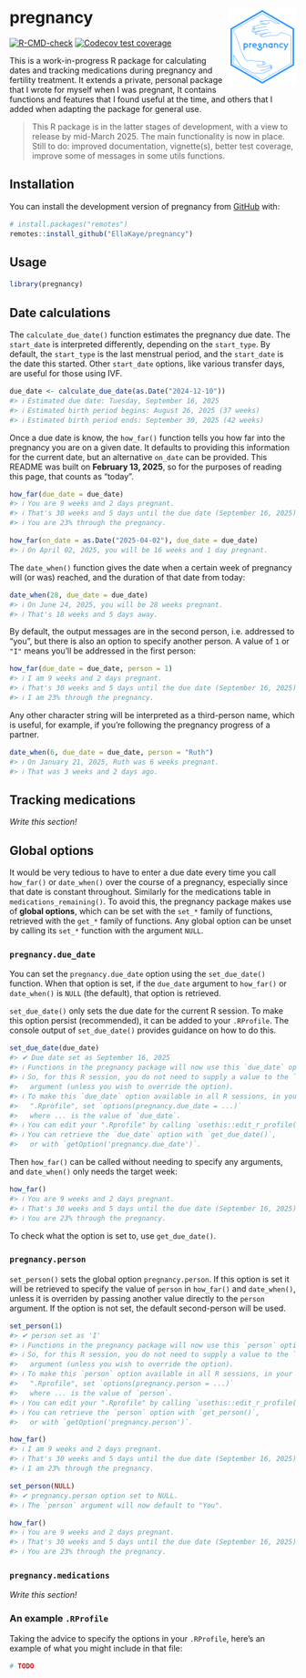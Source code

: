 
<!-- README.md is generated from README.Rmd. Please edit that file -->

# pregnancy <a href="https://ellakaye.github.io/pregnancy/"><img src="man/figures/logo.png" align="right" height="137" alt="pregnancy website" /></a>

<!-- badges: start -->

[![R-CMD-check](https://github.com/EllaKaye/pregnancy/actions/workflows/R-CMD-check.yaml/badge.svg)](https://github.com/EllaKaye/pregnancy/actions/workflows/R-CMD-check.yaml)
[![Codecov test
coverage](https://codecov.io/gh/EllaKaye/pregnancy/branch/main/graph/badge.svg)](https://app.codecov.io/gh/EllaKaye/pregnancy?branch=main)
<!-- badges: end -->

This is a work-in-progress R package for calculating dates and tracking
medications during pregnancy and fertility treatment. It extends a
private, personal package that I wrote for myself when I was pregnant,
It contains functions and features that I found useful at the time, and
others that I added when adapting the package for general use.

> This R package is in the latter stages of development, with a view to
> release by mid-March 2025. The main functionality is now in place.
> Still to do: improved documentation, vignette(s), better test
> coverage, improve some of messages in some utils functions.

## Installation

You can install the development version of pregnancy from
[GitHub](https://github.com/) with:

``` r
# install.packages("remotes") 
remotes::install_github("EllaKaye/pregnancy") 
```

## Usage

``` r
library(pregnancy)
```

## Date calculations

The `calculate_due_date()` function estimates the pregnancy due date.
The `start_date` is interpreted differently, depending on the
`start_type`. By default, the `start_type` is the last menstrual period,
and the `start_date` is the date this started. Other `start_date`
options, like various transfer days, are useful for those using IVF.

``` r
due_date <- calculate_due_date(as.Date("2024-12-10"))
#> ℹ Estimated due date: Tuesday, September 16, 2025
#> ℹ Estimated birth period begins: August 26, 2025 (37 weeks)
#> ℹ Estimated birth period ends: September 30, 2025 (42 weeks)
```

Once a due date is know, the `how_far()` function tells you how far into
the pregnancy you are on a given date. It defaults to providing this
information for the current date, but an alternative `on_date` can be
provided. This README was built on **February 13, 2025**, so for the
purposes of reading this page, that counts as “today”.

``` r
how_far(due_date = due_date)
#> ℹ You are 9 weeks and 2 days pregnant.
#> ℹ That's 30 weeks and 5 days until the due date (September 16, 2025).
#> ℹ You are 23% through the pregnancy.
```

``` r
how_far(on_date = as.Date("2025-04-02"), due_date = due_date)
#> ℹ On April 02, 2025, you will be 16 weeks and 1 day pregnant.
```

The `date_when()` function gives the date when a certain week of
pregnancy will (or was) reached, and the duration of that date from
today:

``` r
date_when(28, due_date = due_date)
#> ℹ On June 24, 2025, you will be 28 weeks pregnant.
#> ℹ That's 18 weeks and 5 days away.
```

By default, the output messages are in the second person, i.e. addressed
to “you”, but there is also an option to specify another person. A value
of `1` or `"I"` means you’ll be addressed in the first person:

``` r
how_far(due_date = due_date, person = 1)
#> ℹ I am 9 weeks and 2 days pregnant.
#> ℹ That's 30 weeks and 5 days until the due date (September 16, 2025).
#> ℹ I am 23% through the pregnancy.
```

Any other character string will be interpreted as a third-person name,
which is useful, for example, if you’re following the pregnancy progress
of a partner.

``` r
date_when(6, due_date = due_date, person = "Ruth")
#> ℹ On January 21, 2025, Ruth was 6 weeks pregnant.
#> ℹ That was 3 weeks and 2 days ago.
```

## Tracking medications

*Write this section!*

## Global options

It would be very tedious to have to enter a due date every time you call
`how_far()` or `date_when()` over the course of a pregnancy, especially
since that date is constant throughout. Similarly for the medications
table in `medications_remaining()`. To avoid this, the pregnancy package
makes use of **global options**, which can be set with the `set_*`
family of functions, retrieved with the `get_*` family of functions. Any
global option can be unset by calling its `set_*` function with the
argument `NULL`.

### `pregnancy.due_date`

You can set the `pregnancy.due_date` option using the `set_due_date()`
function. When that option is set, if the `due_date` argument to
`how_far()` or `date_when()` is `NULL` (the default), that option is
retrieved.

`set_due_date()` only sets the due date for the current R session. To
make this option persist (recommended), it can be added to your
`.RProfile`. The console output of `set_due_date()` provides guidance on
how to do this.

``` r
set_due_date(due_date)
#> ✔ Due date set as September 16, 2025
#> ℹ Functions in the pregnancy package will now use this `due_date` option.
#> ℹ So, for this R session, you do not need to supply a value to the `due_date`
#>   argument (unless you wish to override the option).
#> ℹ To make this `due_date` option available in all R sessions, in your
#>   ".Rprofile", set `options(pregnancy.due_date = ...)`
#>   where ... is the value of `due_date`.
#> ℹ You can edit your ".Rprofile" by calling `usethis::edit_r_profile()`
#> ℹ You can retrieve the `due_date` option with `get_due_date()`,
#>   or with `getOption('pregnancy.due_date')`.
```

Then `how_far()` can be called without needing to specify any arguments,
and `date_when()` only needs the target week:

``` r
how_far()
#> ℹ You are 9 weeks and 2 days pregnant.
#> ℹ That's 30 weeks and 5 days until the due date (September 16, 2025).
#> ℹ You are 23% through the pregnancy.
```

To check what the option is set to, use `get_due_date()`.

### `pregnancy.person`

`set_person()` sets the global option `pregnancy.person`. If this option
is set it will be retrieved to specify the value of `person` in
`how_far()` and `date_when()`, unless it is overriden by passing another
value directly to the `person` argument. If the option is not set, the
default second-person will be used.

``` r
set_person(1)
#> ✔ person set as 'I'
#> ℹ Functions in the pregnancy package will now use this `person` option.
#> ℹ So, for this R session, you do not need to supply a value to the `person`
#>   argument (unless you wish to override the option).
#> ℹ To make this `person` option available in all R sessions, in your
#>   ".Rprofile", set `options(pregnancy.person = ...)`
#>   where ... is the value of `person`.
#> ℹ You can edit your ".Rprofile" by calling `usethis::edit_r_profile()`
#> ℹ You can retrieve the `person` option with `get_person()`,
#>   or with `getOption('pregnancy.person')`.
```

``` r
how_far()
#> ℹ I am 9 weeks and 2 days pregnant.
#> ℹ That's 30 weeks and 5 days until the due date (September 16, 2025).
#> ℹ I am 23% through the pregnancy.
```

``` r
set_person(NULL) 
#> ✔ pregnancy.person option set to NULL.
#> ℹ The `person` argument will now default to "You".
```

``` r
how_far()
#> ℹ You are 9 weeks and 2 days pregnant.
#> ℹ That's 30 weeks and 5 days until the due date (September 16, 2025).
#> ℹ You are 23% through the pregnancy.
```

### `pregnancy.medications`

*Write this section!*

### An example `.RProfile`

Taking the advice to specify the options in your `.RProfile`, here’s an
example of what you might include in that file:

``` r
# TODO
```
